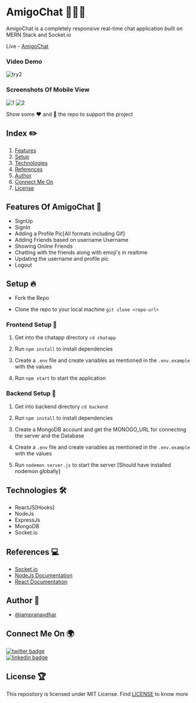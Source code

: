 # AmigoChat 👨🏻‍💻 

AmigoChat is a completely responsive real-time chat application built on MERN Stack and Socket.io

Live - [AmigoChat](https://naughty-dubinsky-9a9ca1.netlify.app/) <br/>

### Video Demo

![try2](https://user-images.githubusercontent.com/73348574/126811719-beac6a7d-8084-4a7d-8e2d-9978889caaf1.gif)


### Screenshots Of Mobile View

![1](https://user-images.githubusercontent.com/73348574/126811022-28b1e572-0bbd-40ed-a423-dca4bb57c4d6.png)
![2](https://user-images.githubusercontent.com/73348574/126811028-de3f3169-e4b9-4013-9e31-6e64fb0b6713.png)

Show some ❤️ and 🌟 the repo to support the project

## Index ✏️

1. [Features](#features-of-amigoChat-🚀)
2. [Setup](#setup-🔥)
3. [Technologies](#technologies-🛠)
4. [References](#references-💻)
5. [Author](#author-📝)
6. [Connect Me On](#connect-me-on-🌍)
7. [License](#license-🏆)

## Features Of AmigoChat 🚀

- SignUp
- SignIn
- Adding a Profile Pic[All formats including Gif]
- Adding Friends based on username Username
- Showing Online Friends
- Chatting with the friends along with emoji's in realtime 
- Updating the username and profile pic
- Logout

## Setup 🔥

- Fork the Repo

- Clone the repo to your local machine 
`git clone <repo-url>`

### Frontend Setup 🍧

1. Get into the chatapp directory
    `cd chatapp`

2. Run `npm install` to install dependencies

3. Create a `.env` file and create variables as mentioned in the `.env.example` with the values

4. Run `npm start` to start the application

### Backend Setup 🍿

1. Get into backend directory `cd backend`

2. Run `npm install` to install dependencies

3. Create a MongoDB account and get the MONOGO_URL for connecting the server and the Database

4. Create a `.env` file and create variables as mentioned in the `.env.example` with the values

5. Run `nodemon server.js` to start the server [Should have installed nodemon globally]

## Technologies 🛠

- ReactJS[Hooks]
- NodeJs
- ExpressJs
- MongoDB
- Socket.io

## References 💻

- [Socket.io](https://socket.io/)
- [NodeJs Documentation](https://nodejs.org/en/docs/)
- [React Documentation](https://reactjs.org/docs/getting-started.html)

## Author 📝

- [@iampranavdhar](https://www.github.com/iampranavdhar)

## Connect Me On 🌍 

[![twitter badge](https://img.shields.io/badge/twitter-Pranavdhar-0077b5?style=social&logo=twitter)](https://twitter.com/iampranavdhar)<br/>
[![linkedin badge](https://img.shields.io/badge/linkedin-Pranavdhar-0077b5?style=social&logo=linkedin)](https://in.linkedin.com/in/sai-pranavdhar-reddy-nalamalapu-038104206)

## License 🏆

This repository is licensed under MIT License. Find [LICENSE](LICENSE) to know more
